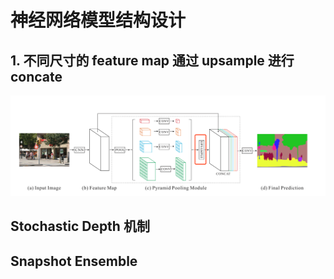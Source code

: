# 神经网络模型结构设计
## 1. 不同尺寸的 feature map 通过 upsample 进行 concate
![](../assets/deep_learning/nn_model_design1.png)

## Stochastic Depth 机制

## Snapshot Ensemble
